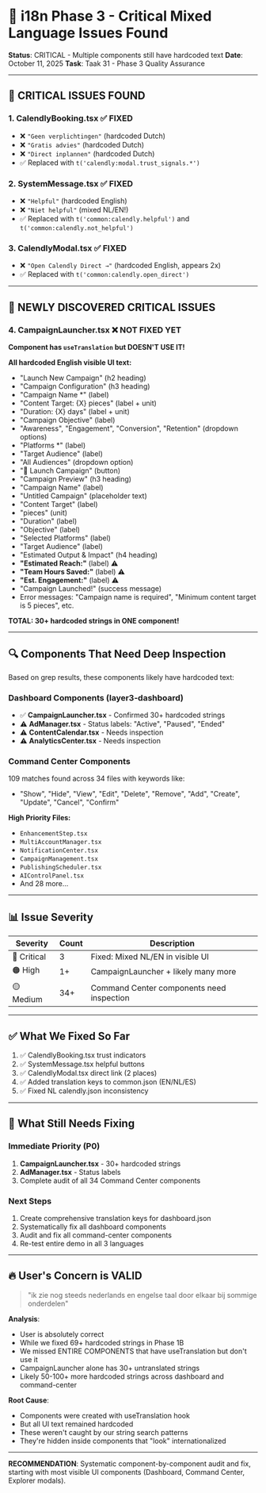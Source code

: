 # 🚨 i18n Phase 3 - Critical Mixed Language Issues Found

**Status**: CRITICAL - Multiple components still have hardcoded text
**Date**: October 11, 2025
**Task**: Taak 31 - Phase 3 Quality Assurance

---

## 🔴 CRITICAL ISSUES FOUND

### 1. **CalendlyBooking.tsx** ✅ FIXED

- ❌ `"Geen verplichtingen"` (hardcoded Dutch)
- ❌ `"Gratis advies"` (hardcoded Dutch)
- ❌ `"Direct inplannen"` (hardcoded Dutch)
- ✅ Replaced with `t('calendly:modal.trust_signals.*')`

### 2. **SystemMessage.tsx** ✅ FIXED

- ❌ `"Helpful"` (hardcoded English)
- ❌ `"Niet helpful"` (mixed NL/EN!)
- ✅ Replaced with `t('common:calendly.helpful')` and `t('common:calendly.not_helpful')`

### 3. **CalendlyModal.tsx** ✅ FIXED

- ❌ `"Open Calendly Direct →"` (hardcoded English, appears 2x)
- ✅ Replaced with `t('common:calendly.open_direct')`

---

## 🔴 NEWLY DISCOVERED CRITICAL ISSUES

### 4. **CampaignLauncher.tsx** ❌ NOT FIXED YET

**Component has `useTranslation` but DOESN'T USE IT!**

**All hardcoded English visible UI text:**

- "Launch New Campaign" (h2 heading)
- "Campaign Configuration" (h3 heading)
- "Campaign Name \*" (label)
- "Content Target: {X} pieces" (label + unit)
- "Duration: {X} days" (label + unit)
- "Campaign Objective" (label)
- "Awareness", "Engagement", "Conversion", "Retention" (dropdown options)
- "Platforms \*" (label)
- "Target Audience" (label)
- "All Audiences" (dropdown option)
- "🚀 Launch Campaign" (button)
- "Campaign Preview" (h3 heading)
- "Campaign Name" (label)
- "Untitled Campaign" (placeholder text)
- "Content Target" (label)
- "pieces" (unit)
- "Duration" (label)
- "Objective" (label)
- "Selected Platforms" (label)
- "Target Audience" (label)
- "Estimated Output & Impact" (h4 heading)
- **"Estimated Reach:"** (label) ⚠️
- **"Team Hours Saved:"** (label) ⚠️
- **"Est. Engagement:"** (label) ⚠️
- "Campaign Launched!" (success message)
- Error messages: "Campaign name is required", "Minimum content target is 5 pieces", etc.

**TOTAL: 30+ hardcoded strings in ONE component!**

---

## 🔍 Components That Need Deep Inspection

Based on grep results, these components likely have hardcoded text:

### Dashboard Components (layer3-dashboard)

- ✅ **CampaignLauncher.tsx** - Confirmed 30+ hardcoded strings
- ⚠️ **AdManager.tsx** - Status labels: "Active", "Paused", "Ended"
- ⚠️ **ContentCalendar.tsx** - Needs inspection
- ⚠️ **AnalyticsCenter.tsx** - Needs inspection

### Command Center Components

109 matches found across 34 files with keywords like:

- "Show", "Hide", "View", "Edit", "Delete", "Remove", "Add", "Create", "Update", "Cancel", "Confirm"

**High Priority Files:**

- `EnhancementStep.tsx`
- `MultiAccountManager.tsx`
- `NotificationCenter.tsx`
- `CampaignManagement.tsx`
- `PublishingScheduler.tsx`
- `AIControlPanel.tsx`
- And 28 more...

---

## 📊 Issue Severity

| Severity    | Count | Description                               |
| ----------- | ----- | ----------------------------------------- |
| 🔴 Critical | 3     | Fixed: Mixed NL/EN in visible UI          |
| 🟠 High     | 1+    | CampaignLauncher + likely many more       |
| 🟡 Medium   | 34+   | Command Center components need inspection |

---

## ✅ What We Fixed So Far

1. ✅ CalendlyBooking.tsx trust indicators
2. ✅ SystemMessage.tsx helpful buttons
3. ✅ CalendlyModal.tsx direct link (2 places)
4. ✅ Added translation keys to common.json (EN/NL/ES)
5. ✅ Fixed NL calendly.json inconsistency

---

## 🎯 What Still Needs Fixing

### Immediate Priority (P0)

1. **CampaignLauncher.tsx** - 30+ hardcoded strings
2. **AdManager.tsx** - Status labels
3. Complete audit of all 34 Command Center components

### Next Steps

1. Create comprehensive translation keys for dashboard.json
2. Systematically fix all dashboard components
3. Audit and fix all command-center components
4. Re-test entire demo in all 3 languages

---

## 🔥 User's Concern is VALID

> "ik zie nog steeds nederlands en engelse taal door elkaar bij sommige onderdelen"

**Analysis**:

- User is absolutely correct
- While we fixed 69+ hardcoded strings in Phase 1B
- We missed ENTIRE COMPONENTS that have useTranslation but don't use it
- CampaignLauncher alone has 30+ untranslated strings
- Likely 50-100+ more hardcoded strings across dashboard and command-center

**Root Cause**:

- Components were created with useTranslation hook
- But all UI text remained hardcoded
- These weren't caught by our string search patterns
- They're hidden inside components that "look" internationalized

---

**RECOMMENDATION**:
Systematic component-by-component audit and fix, starting with most visible UI components (Dashboard, Command Center, Explorer modals).
